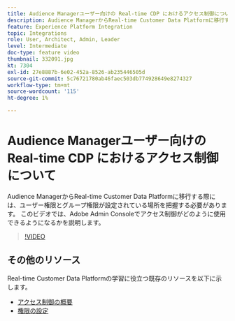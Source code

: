 ```yaml
---
title: Audience Managerユーザー向けの Real-time CDP におけるアクセス制御について
description: Audience ManagerからReal-time Customer Data Platformに移行する際には、ユーザー権限とグループ権限が設定されている場所を把握する必要があります。 このビデオでは、Adobe Admin Consoleでアクセス制御がどのように使用できるようになるかを説明します。
feature: Experience Platform Integration
topic: Integrations
role: User, Architect, Admin, Leader
level: Intermediate
doc-type: feature video
thumbnail: 332091.jpg
kt: 7304
exl-id: 27e8887b-6e02-452a-8526-ab235446505d
source-git-commit: 5c76721780ab46faec503db774928649e8274327
workflow-type: tm+mt
source-wordcount: '115'
ht-degree: 1%

---
```


# Audience Managerユーザー向けの Real-time CDP におけるアクセス制御について

Audience ManagerからReal-time Customer Data Platformに移行する際には、ユーザー権限とグループ権限が設定されている場所を把握する必要があります。 このビデオでは、Adobe Admin Consoleでアクセス制御がどのように使用できるようになるかを説明します。

>[!VIDEO](https://video.tv.adobe.com/v/332091/?quality=12&learn=on)

## その他のリソース

Real-time Customer Data Platformの学習に役立つ既存のリソースを以下に示します。

* [ アクセス制御の概要 ](https://experienceleague.adobe.com/docs/experience-platform/access-control/home.html?lang=en#access-control-hierarchy-and-workflow)
* [ 権限の設定 ](https://experienceleague.adobe.com/docs/platform-learn/getting-started-for-data-architects-and-data-engineers/configure-permissions.html?lang=en)
